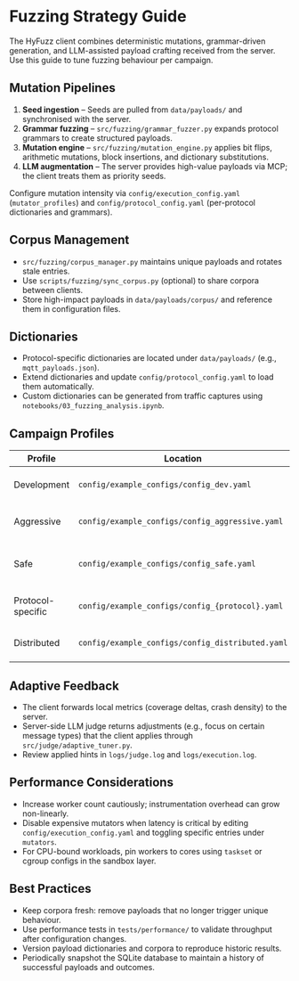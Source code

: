 # Fuzzing Strategy Guide

The HyFuzz client combines deterministic mutations, grammar-driven generation, and LLM-assisted payload
crafting received from the server. Use this guide to tune fuzzing behaviour per campaign.

## Mutation Pipelines

1. **Seed ingestion** – Seeds are pulled from `data/payloads/` and synchronised with the server.
2. **Grammar fuzzing** – `src/fuzzing/grammar_fuzzer.py` expands protocol grammars to create structured
   payloads.
3. **Mutation engine** – `src/fuzzing/mutation_engine.py` applies bit flips, arithmetic mutations, block
   insertions, and dictionary substitutions.
4. **LLM augmentation** – The server provides high-value payloads via MCP; the client treats them as
   priority seeds.

Configure mutation intensity via `config/execution_config.yaml` (`mutator_profiles`) and
`config/protocol_config.yaml` (per-protocol dictionaries and grammars).

## Corpus Management

- `src/fuzzing/corpus_manager.py` maintains unique payloads and rotates stale entries.
- Use `scripts/fuzzing/sync_corpus.py` (optional) to share corpora between clients.
- Store high-impact payloads in `data/payloads/corpus/` and reference them in configuration files.

## Dictionaries

- Protocol-specific dictionaries are located under `data/payloads/` (e.g., `mqtt_payloads.json`).
- Extend dictionaries and update `config/protocol_config.yaml` to load them automatically.
- Custom dictionaries can be generated from traffic captures using
  `notebooks/03_fuzzing_analysis.ipynb`.

## Campaign Profiles

| Profile | Location | Characteristics |
|---------|----------|-----------------|
| Development | `config/example_configs/config_dev.yaml` | Balanced coverage vs. stability |
| Aggressive | `config/example_configs/config_aggressive.yaml` | High mutation rate, short timeouts |
| Safe | `config/example_configs/config_safe.yaml` | Conservative mutations, verbose logging |
| Protocol-specific | `config/example_configs/config_{protocol}.yaml` | Tailored timeouts and mutators |
| Distributed | `config/example_configs/config_distributed.yaml` | Optimised for multi-worker pools |

## Adaptive Feedback

- The client forwards local metrics (coverage deltas, crash density) to the server.
- Server-side LLM judge returns adjustments (e.g., focus on certain message types) that the client
  applies through `src/judge/adaptive_tuner.py`.
- Review applied hints in `logs/judge.log` and `logs/execution.log`.

## Performance Considerations

- Increase worker count cautiously; instrumentation overhead can grow non-linearly.
- Disable expensive mutators when latency is critical by editing `config/execution_config.yaml` and
  toggling specific entries under `mutators`.
- For CPU-bound workloads, pin workers to cores using `taskset` or cgroup configs in the sandbox layer.

## Best Practices

- Keep corpora fresh: remove payloads that no longer trigger unique behaviour.
- Use performance tests in `tests/performance/` to validate throughput after configuration changes.
- Version payload dictionaries and corpora to reproduce historic results.
- Periodically snapshot the SQLite database to maintain a history of successful payloads and outcomes.
